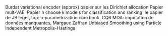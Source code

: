Burdat variational encoder (approx)
papier sur les Dirichlet allocation 
Papier mult-VAE 
Papier n choose k models for classification and ranking 
le papier de JB léger, top: 
reparametrization cookbook. 
CQR MDA: imputation de données manquantes, Margaux Zaffran 
Unbiased Smoothing using Particle Independent Metropolis-Hastings

